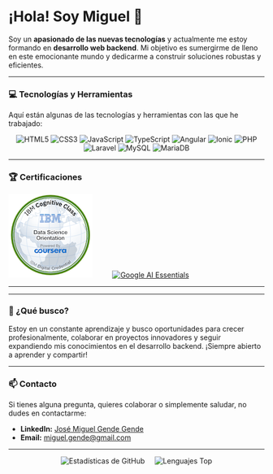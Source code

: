 

# ¡Hola! Soy Miguel 👋

Soy un **apasionado de las nuevas tecnologías** y actualmente me estoy formando en **desarrollo web backend**. Mi objetivo es sumergirme de lleno en este emocionante mundo y dedicarme a construir soluciones robustas y eficientes.

---

### 💻 Tecnologías y Herramientas

Aquí están algunas de las tecnologías y herramientas con las que he trabajado:

<p align="center">
  <img src="https://img.shields.io/badge/HTML5-E34F26?style=for-the-badge&logo=html5&logoColor=white" alt="HTML5" />
  <img src="https://img.shields.io/badge/CSS3-1572B6?style=for-the-badge&logo=css3&logoColor=white" alt="CSS3" />
  <img src="https://img.shields.io/badge/JavaScript-F7DF1E?style=for-the-badge&logo=javascript&logoColor=black" alt="JavaScript" />
  <img src="https://img.shields.io/badge/TypeScript-3178C6?style=for-the-badge&logo=typescript&logoColor=white" alt="TypeScript" />
  <img src="https://img.shields.io/badge/Angular-DD0031?style=for-the-badge&logo=angular&logoColor=white" alt="Angular" />
  <img src="https://img.shields.io/badge/Ionic-3880FF?style=for-the-badge&logo=ionic&logoColor=white" alt="Ionic" />
  <img src="https://img.shields.io/badge/PHP-777BB4?style=for-the-badge&logo=php&logoColor=white" alt="PHP" />
  <img src="https://img.shields.io/badge/Laravel-FF2D20?style=for-the-badge&logo=laravel&logoColor=white" alt="Laravel" />
  <img src="https://img.shields.io/badge/MySQL-005C84?style=for-the-badge&logo=mysql&logoColor=white" alt="MySQL" />
  <img src="https://img.shields.io/badge/MariaDB-003545?style=for-the-badge&logo=mariadb&logoColor=white" alt="MariaDB" />
</p>

---

### 🏆 Certificaciones

[![Data Science Orientation Badge](https://raw.githubusercontent.com/MiguelGende/MiguelGende/main/data-science-orientation.png)](https://www.credly.com/badges/5fc2d535-e716-46c4-881a-f4822b8da0e5/public_url)&nbsp;&nbsp;&nbsp;&nbsp;&nbsp;&nbsp;&nbsp;&nbsp;&nbsp;&nbsp;[![Google AI Essentials](https://img.shields.io/badge/Google%20AI%20Essentials-grey?style=for-the-badge&logo=google&logoColor=white)](https://coursera.org/share/92bc97872a8c280838ad0d55cc02ce34)

---

---

### 🚀 ¿Qué busco?

Estoy en un constante aprendizaje y busco oportunidades para crecer profesionalmente, colaborar en proyectos innovadores y seguir expandiendo mis conocimientos en el desarrollo backend. ¡Siempre abierto a aprender y compartir!

---

### 📫 Contacto

Si tienes alguna pregunta, quieres colaborar o simplemente saludar, no dudes en contactarme:

* **LinkedIn:** [José Miguel Gende Gende](https://www.linkedin.com/in/jos%C3%A9-miguel-gende-gende-199062118)
* **Email:** miguel.gende@gmail.com

---
<p align="center">
  <img src="https://github-readme-stats.vercel.app/api?username=MiguelGende&show_icons=true&theme=dark&hide_title=true&count_private=true" alt="Estadísticas de GitHub" style="max-width: 100%;" />
  &nbsp;&nbsp;&nbsp; <img src="https://github-readme-stats.vercel.app/api/top-langs/?username=MiguelGende&layout=compact&theme=dark&hide_title=true&count_private=true" alt="Lenguajes Top" style="max-width: 100%;" />
</p>
